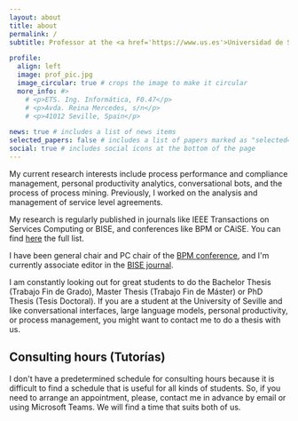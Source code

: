 ```yaml
---
layout: about
title: about
permalink: /
subtitle: Professor at the <a href='https://www.us.es'>Universidad de Sevilla</a>, where he leads the Information Systems line in the <a href='https://score.us.es'>SCORE lab</a>.  

profile:
  align: left
  image: prof_pic.jpg
  image_circular: true # crops the image to make it circular
  more_info: #>
    # <p>ETS. Ing. Informática, F0.47</p>
    # <p>Avda. Reina Mercedes, s/n</p>
    # <p>41012 Seville, Spain</p>

news: true # includes a list of news items
selected_papers: false # includes a list of papers marked as "selected={true}"
social: true # includes social icons at the bottom of the page
---
```


My current research interests include process performance and compliance management, personal productivity analytics, conversational bots, and the process of process mining. Previously, I worked on the analysis and management of service level agreements. 

My research is regularly published in journals like IEEE Transactions on Services Computing or BISE, and conferences like BPM or CAiSE. You can find [here](publications/) the full list. 

I have been general chair and PC chair of the [BPM conference](https://bpm-conference.org/), and I'm currently associate editor in the [BISE journal](https://www.bise-journal.com/).

I am constantly looking out for great students to do the Bachelor Thesis (Trabajo Fin de Grado), Master Thesis (Trabajo Fin de Máster) or PhD Thesis (Tesis Doctoral). If you are a student at the University of Seville and like conversational interfaces, large language models, personal productivity, or process management, you might want to contact me to do a thesis with us. 

## Consulting hours (Tutorías)

I don't have a predetermined schedule for consulting hours because it is difficult to find a schedule that is useful for all kinds of students. So, if you need to arrange an appointment, please, contact me in advance by email or using Microsoft Teams. We will find a time that suits both of us.

